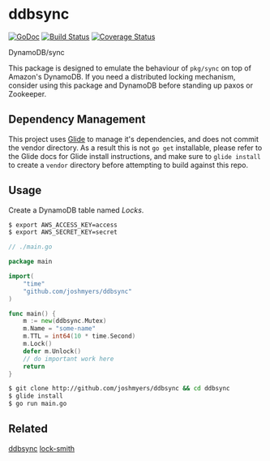 # ddbsync

[![GoDoc](http://img.shields.io/badge/godoc-reference-blue.svg)](http://godoc.org/github.com/joshmyers/ddbsync)
[![Build Status](https://circleci.com/gh/joshmyers/ddbsync/tree/master.svg?style=svg)](https://circleci.com/gh/joshmyers/ddbsync/tree/master)
[![Coverage Status](https://coveralls.io/repos/joshmyers/ddbsync/badge.svg?branch=master)](https://coveralls.io/r/joshmyers/ddbsync?branch=master)

DynamoDB/sync

This package is designed to emulate the behaviour of `pkg/sync` on top of Amazon's DynamoDB. If you need a distributed locking mechanism, consider using this package and DynamoDB before standing up paxos or Zookeeper.


## Dependency Management

This project uses [Glide](https://github.com/Masterminds/glide) to manage it's dependencies, and does not commit the vendor directory. As a result this is not `go get` installable, please refer to the Glide docs for Glide install instructions, and make sure to `glide install` to create a `vendor` directory before attempting to build against this repo.

## Usage

Create a DynamoDB table named *Locks*.

```bash
$ export AWS_ACCESS_KEY=access
$ export AWS_SECRET_KEY=secret
```

```go
// ./main.go

package main

import(
	"time"
	"github.com/joshmyers/ddbsync"
)

func main() {
	m := new(ddbsync.Mutex)
	m.Name = "some-name"
	m.TTL = int64(10 * time.Second)
	m.Lock()
	defer m.Unlock()
	// do important work here
	return
}
```

```bash
$ git clone http://github.com/joshmyers/ddbsync && cd ddbsync
$ glide install
$ go run main.go
```

## Related

[ddbsync](https://github.com/ryandotsmith/ddbsync)
[lock-smith](https://github.com/ryandotsmith/lock-smith)
